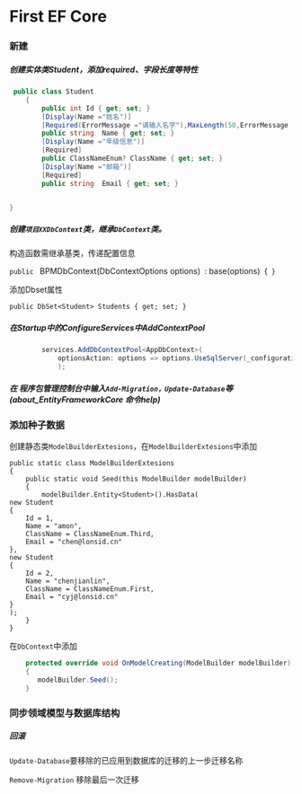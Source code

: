 # First EF Core

### 新建

##### 创建实体类Student，添加required、字段长度等特性

```c#
 public class Student
    {
        public int Id { get; set; }
        [Display(Name ="姓名")]
        [Required(ErrorMessage ="请输入名字"),MaxLength(50,ErrorMessage ="名字太长")]
        public string  Name { get; set; }
        [Display(Name ="年级信息")]
        [Required]
        public ClassNameEnum? ClassName { get; set; }
        [Display(Name ="邮箱")]
        [Required]
        public string  Email { get; set; }


}
```



##### 创建`项目XXDbContext`类，继承`DbContext`类。

构造函数需继承基类，传递配置信息

`public ` BPMDbContext(DbContextOptions<BPMDbContext> options)`
            `: base(options)`
        `{`
        }`

添加Dbset<TEntity>属性

`public DbSet<Student> Students { get; set; }`

##### 在Startup中的ConfigureServices中AddContextPool

```c#
        services.AddDbContextPool<AppDbContext>(
            optionsAction: options => options.UseSqlServer(_configuration.GetConnectionString("StudentDBConnection"))
            );
```


##### 在 程序包管理控制台中输入`Add-Migration，Update-Database`等(about_EntityFrameworkCore 命令help)



### 添加种子数据

创建静态类`ModelBuilderExtesions`，在`ModelBuilderExtesions`中添加

    public static class ModelBuilderExtesions
    {
        public static void Seed(this ModelBuilder modelBuilder)
        {
            modelBuilder.Entity<Student>().HasData(
    new Student
    {
        Id = 1,
        Name = "amon",
        ClassName = ClassNameEnum.Third,
        Email = "chen@lonsid.cn"
    },
    new Student
    {
        Id = 2,
        Name = "chenjianlin",
        ClassName = ClassNameEnum.First,
        Email = "cyj@lonsid.cn"
    }
    );
        }
    }
在`DbContext`中添加

```c#
    protected override void OnModelCreating(ModelBuilder modelBuilder)
    {
       modelBuilder.Seed();
    }
```
### 同步领域模型与数据库结构

##### 回滚

`Update-Database`要移除的已应用到数据库的迁移的上一步迁移名称

`Remove-Migration` 移除最后一次迁移